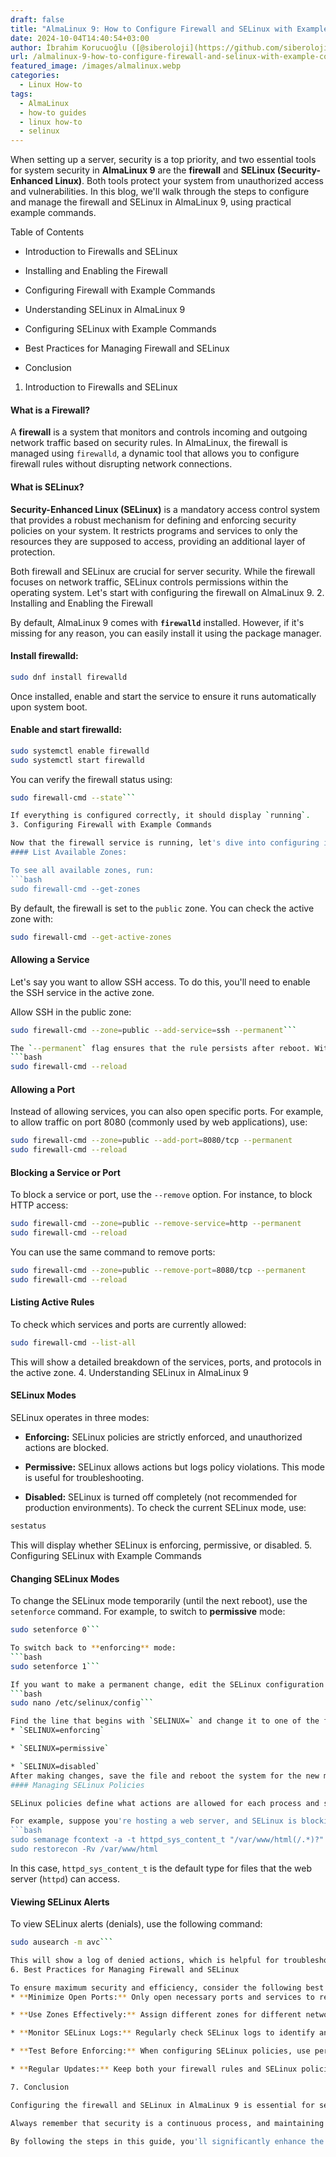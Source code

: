 ```yaml
---
draft: false
title: "AlmaLinux 9: How to Configure Firewall and SELinux with Example Commands"
date: 2024-10-04T14:40:54+03:00
author: İbrahim Korucuoğlu ([@siberoloji](https://github.com/siberoloji))
url: /almalinux-9-how-to-configure-firewall-and-selinux-with-example-commands/
featured_image: /images/almalinux.webp
categories:
  - Linux How-to
tags:
  - AlmaLinux
  - how-to guides
  - linux how-to
  - selinux
---
```

When setting up a server, security is a top priority, and two essential tools for system security in **AlmaLinux 9** are the **firewall** and **SELinux (Security-Enhanced Linux)**. Both tools protect your system from unauthorized access and vulnerabilities. In this blog, we'll walk through the steps to configure and manage the firewall and SELinux in AlmaLinux 9, using practical example commands.

Table of Contents
* Introduction to Firewalls and SELinux

* Installing and Enabling the Firewall

* Configuring Firewall with Example Commands

* Understanding SELinux in AlmaLinux 9

* Configuring SELinux with Example Commands

* Best Practices for Managing Firewall and SELinux

* Conclusion

1. Introduction to Firewalls and SELinux
#### What is a Firewall?

A **firewall** is a system that monitors and controls incoming and outgoing network traffic based on security rules. In AlmaLinux, the firewall is managed using `firewalld`, a dynamic tool that allows you to configure firewall rules without disrupting network connections.
#### What is SELinux?

**Security-Enhanced Linux (SELinux)** is a mandatory access control system that provides a robust mechanism for defining and enforcing security policies on your system. It restricts programs and services to only the resources they are supposed to access, providing an additional layer of protection.

Both firewall and SELinux are crucial for server security. While the firewall focuses on network traffic, SELinux controls permissions within the operating system. Let's start with configuring the firewall on AlmaLinux 9.
2. Installing and Enabling the Firewall

By default, AlmaLinux 9 comes with **`firewalld`** installed. However, if it's missing for any reason, you can easily install it using the package manager.
#### Install firewalld:
```bash
sudo dnf install firewalld
```

Once installed, enable and start the service to ensure it runs automatically upon system boot.
#### Enable and start firewalld:
```bash
sudo systemctl enable firewalld
sudo systemctl start firewalld
```

You can verify the firewall status using:
```bash
sudo firewall-cmd --state```

If everything is configured correctly, it should display `running`.
3. Configuring Firewall with Example Commands

Now that the firewall service is running, let's dive into configuring it. In AlmaLinux 9, `firewalld` is zone-based, which means it applies different rules based on zones (such as public, home, work, etc.). You can also define services, ports, and protocols within these zones.
#### List Available Zones:

To see all available zones, run:
```bash
sudo firewall-cmd --get-zones
```

By default, the firewall is set to the `public` zone. You can check the active zone with:
```bash
sudo firewall-cmd --get-active-zones
```
#### Allowing a Service

Let's say you want to allow SSH access. To do this, you'll need to enable the SSH service in the active zone.

Allow SSH in the public zone:
```bash
sudo firewall-cmd --zone=public --add-service=ssh --permanent```

The `--permanent` flag ensures that the rule persists after reboot. Without this flag, the change would only apply until the next system restart. After adding a service, reload the firewall to apply the changes:
```bash
sudo firewall-cmd --reload
```
#### Allowing a Port

Instead of allowing services, you can also open specific ports. For example, to allow traffic on port 8080 (commonly used by web applications), use:
```bash
sudo firewall-cmd --zone=public --add-port=8080/tcp --permanent
sudo firewall-cmd --reload
```
#### Blocking a Service or Port

To block a service or port, use the `--remove` option. For instance, to block HTTP access:
```bash
sudo firewall-cmd --zone=public --remove-service=http --permanent
sudo firewall-cmd --reload
```

You can use the same command to remove ports:
```bash
sudo firewall-cmd --zone=public --remove-port=8080/tcp --permanent
sudo firewall-cmd --reload
```
#### Listing Active Rules

To check which services and ports are currently allowed:
```bash
sudo firewall-cmd --list-all
```

This will show a detailed breakdown of the services, ports, and protocols in the active zone.
4. Understanding SELinux in AlmaLinux 9
#### SELinux Modes

SELinux operates in three modes:
* **Enforcing:** SELinux policies are strictly enforced, and unauthorized actions are blocked.

* **Permissive:** SELinux allows actions but logs policy violations. This mode is useful for troubleshooting.

* **Disabled:** SELinux is turned off completely (not recommended for production environments).
To check the current SELinux mode, use:
```bash
sestatus
```

This will display whether SELinux is enforcing, permissive, or disabled.
5. Configuring SELinux with Example Commands
#### Changing SELinux Modes

To change the SELinux mode temporarily (until the next reboot), use the `setenforce` command. For example, to switch to **permissive** mode:
```bash
sudo setenforce 0```

To switch back to **enforcing** mode:
```bash
sudo setenforce 1```

If you want to make a permanent change, edit the SELinux configuration file located at `/etc/selinux/config`:
```bash
sudo nano /etc/selinux/config```

Find the line that begins with `SELINUX=` and change it to one of the following values:
* `SELINUX=enforcing`

* `SELINUX=permissive`

* `SELINUX=disabled`
After making changes, save the file and reboot the system for the new mode to take effect.
#### Managing SELinux Policies

SELinux policies define what actions are allowed for each process and service. If SELinux is blocking legitimate actions, you can modify policies to allow those actions.

For example, suppose you're hosting a web server, and SELinux is blocking HTTP access. You can set the appropriate SELinux context for the web directory with the following command:
```bash
sudo semanage fcontext -a -t httpd_sys_content_t "/var/www/html(/.*)?"
sudo restorecon -Rv /var/www/html
```

In this case, `httpd_sys_content_t` is the default type for files that the web server (`httpd`) can access.
#### Viewing SELinux Alerts

To view SELinux alerts (denials), use the following command:
```bash
sudo ausearch -m avc```

This will show a log of denied actions, which is helpful for troubleshooting when SELinux is blocking legitimate processes.
6. Best Practices for Managing Firewall and SELinux

To ensure maximum security and efficiency, consider the following best practices when managing your firewall and SELinux in AlmaLinux 9:
* **Minimize Open Ports:** Only open necessary ports and services to reduce your system’s attack surface.

* **Use Zones Effectively:** Assign different zones for different network interfaces (e.g., public, trusted) to apply appropriate rules.

* **Monitor SELinux Logs:** Regularly check SELinux logs to identify and address potential issues without compromising security.

* **Test Before Enforcing:** When configuring SELinux policies, use permissive mode to test before switching to enforcing mode.

* **Regular Updates:** Keep both your firewall rules and SELinux policies up to date with the latest security patches.

7. Conclusion

Configuring the firewall and SELinux in AlmaLinux 9 is essential for securing your server. The firewall helps you control network traffic, while SELinux adds another layer of defense by enforcing strict access controls within the operating system. With the example commands provided in this guide, you should be able to configure both tools to meet your security needs.

Always remember that security is a continuous process, and maintaining a secure system requires regular monitoring, updating rules, and adjusting policies as needed.

By following the steps in this guide, you'll significantly enhance the security of your AlmaLinux 9 system.
